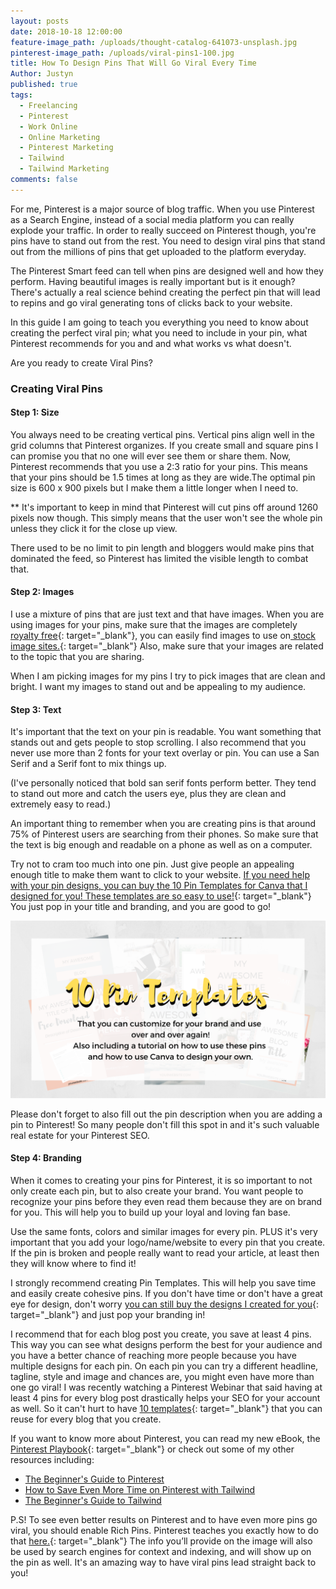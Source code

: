 ```yaml
---
layout: posts
date: 2018-10-18 12:00:00
feature-image_path: /uploads/thought-catalog-641073-unsplash.jpg
pinterest-image_path: /uploads/viral-pins1-100.jpg
title: How To Design Pins That Will Go Viral Every Time
Author: Justyn
published: true
tags:
  - Freelancing
  - Pinterest
  - Work Online
  - Online Marketing
  - Pinterest Marketing
  - Tailwind
  - Tailwind Marketing
comments: false
---
```


For me, Pinterest is a major source of blog traffic. When you use Pinterest as a Search Engine, instead of a social media platform you can really explode your traffic. In order to really succeed on Pinterest though, you're pins have to stand out from the rest. You need to design viral pins that stand out from the millions of pins that get uploaded to the platform everyday.&nbsp;

The Pinterest Smart feed can tell when pins are designed well and how they perform. Having beautiful images is really important but is it enough? There's actually a real science behind creating the perfect pin that will lead to repins and go viral generating tons of clicks back to your website.&nbsp;

In this guide I am going to teach you everything you need to know about creating the perfect viral pin; what you need to include in your pin, what Pinterest recommends for you and and what works vs what doesn't.&nbsp;

Are you ready to create Viral Pins?

### Creating Viral Pins

#### Step 1: Size

You always need to be creating vertical pins. Vertical pins align well in the grid columns that Pinterest organizes. If you create small and square pins I can promise you that no one will ever see them or share them. Now, Pinterest recommends that you use a 2:3 ratio for your pins. This means that your pins should be 1.5 times at long as they are wide.The optimal pin size is 600 x 900 pixels but I make them a little longer when I need to.

\*\* It's important to keep in mind that Pinterest will cut pins off around 1260 pixels now though. This simply means that the user won't see the whole pin unless they click it for the close up view.

There used to be no limit to pin length and bloggers would make pins that dominated the feed, so Pinterest has limited the visible length to combat that.

#### Step 2: Images

I use a mixture of pins that are just text and that have images. When you are using images for your pins, make sure that the images are completely [royalty free](https://unsplash.com/){: target="_blank"}, you can easily find images to use on[ stock image sites.](https://unsplash.com/){: target="_blank"} Also, make sure that your images are related to the topic that you are sharing.

When I am picking images for my pins I try to pick images that are clean and bright. I want my images to stand out and be appealing to my audience.&nbsp;

#### Step 3: Text

It's important that the text on your pin is readable. You want something that stands out and gets people to stop scrolling. I also recommend that you never use more than 2 fonts for your text overlay or pin. You can use a San Serif and a Serif font to mix things up.&nbsp;

(I've personally noticed that bold san serif fonts perform better. They tend to stand out more and catch the users eye, plus they are clean and extremely easy to read.)

An important thing to remember when you are creating pins is that around 75% of Pinterest users are searching from their phones. So make sure that the text is big enough and readable on a phone as well as on a computer.&nbsp;

Try not to cram too much into one pin. Just give people an appealing enough title to make them want to click to your website. [If you need help with your pin designs, you can buy the 10 Pin Templates for Canva that I designed for you! These templates are so easy to use!](https://justynjen.teachable.com/p/pinterest-playbook){: target="_blank"} You just pop in your title and branding, and you are good to go!&nbsp;

![](/uploads/pin-template-bonus-pack-1.png)

Please don't forget to also fill out the pin description when you are adding a pin to Pinterest! So many people don't fill this spot in and it's such valuable real estate for your Pinterest SEO.&nbsp;

#### Step 4: Branding

When it comes to creating your pins for Pinterest, it is so important to not only create each pin, but to also create your brand. You want people to recognize your pins before they even read them because they are on brand for you. This will help you to build up your loyal and loving fan base.&nbsp;

Use the same fonts, colors and similar images for every pin. PLUS it's very important that you add your logo/name/website to every pin that you create. If the pin is broken and people really want to read your article, at least then they will know where to find it!&nbsp;

I strongly recommend creating Pin Templates. This will help you save time and easily create cohesive pins. If you don't have time or don't have a great eye for design, don't worry [you can still buy the designs I created for you](https://justynjen.teachable.com/p/pinterest-playbook){: target="_blank"} and just pop your branding in!&nbsp;&nbsp;

I recommend that for each blog post you create, you save at least 4 pins. This way you can see what designs perform the best for your audience and you have a better chance of reaching more people because you have multiple designs for each pin. On each pin you can try a different headline, tagline, style and image and chances are, you might even have more than one go viral! I was recently watching a Pinterest Webinar that said having at least 4 pins for every blog post drastically helps your SEO for your account as well. So it can't hurt to have [10 templates](https://justynjen.teachable.com/p/pinterest-playbook){: target="_blank"} that you can reuse for every blog that you create.

If you want to know more about Pinterest, you can read my new eBook, the [Pinterest Playbook](https://justynjen.teachable.com/p/pinterest-playbook){: target="_blank"} or check out some of my other resources including:

* [The Beginner's Guide to Pinterest](/a-beginners-guide-to-pinterest/)
* [How to Save Even More Time on Pinterest with Tailwind](/8-ways-to-save-even-more-time-with-tailwind/)
* [The Beginner's Guide to Tailwind](/the-beginners-guide-to-tailwind/)

P.S! To see even better results on Pinterest and to have even more pins go viral, you should enable Rich Pins. Pinterest teaches you exactly how to do that [here.](https://developers.pinterest.com/docs/rich-pins/overview/?){: target="_blank"}&nbsp;The info you’ll provide on the image will also be used by search engines for context and indexing, and will show up on the pin as well. It's an amazing way to have viral pins lead straight back to you!&nbsp;